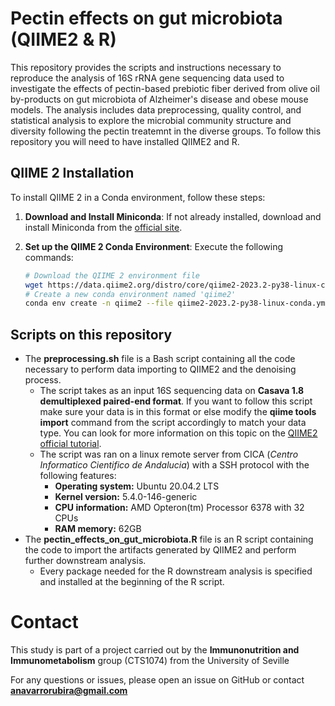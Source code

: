 # Pectin effects on gut microbiota (QIIME2 & R)

This repository provides the scripts and instructions necessary to reproduce the analysis of 16S rRNA gene sequencing  data used to investigate the effects of pectin-based prebiotic fiber derived from olive oil by-products on gut microbiota of Alzheimer's disease and obese mouse models. The analysis includes data preprocessing, quality control, and statistical analysis to explore the microbial community structure and diversity following the pectin treatemnt in the diverse groups.  To follow this repository you will need to have installed QIIME2 and R.

## QIIME 2 Installation

To install QIIME 2 in a Conda environment, follow these steps:

1. **Download and Install Miniconda**:
   If not already installed, download and install Miniconda from the [official site](https://docs.conda.io/en/latest/miniconda.html).

2. **Set up the QIIME 2 Conda Environment**:
   Execute the following commands:

   ```sh
   # Download the QIIME 2 environment file
   wget https://data.qiime2.org/distro/core/qiime2-2023.2-py38-linux-conda.yml
   # Create a new conda environment named 'qiime2'
   conda env create -n qiime2 --file qiime2-2023.2-py38-linux-conda.yml
   
## Scripts on this repository

* The **preprocessing.sh** file is a Bash script containing all the code necessary to perform data importing to QIIME2 and the denoising process.
  * The script takes as an input 16S sequencing data on **Casava 1.8 demultiplexed paired-end format**. If you want to follow this script make sure your data is in this format
    or else modify the **qiime tools import** command from the script accordingly to match your data type. You can look for more information on this topic on the [QIIME2 official tutorial](https://docs.qiime2.org/2024.5/tutorials/importing/).
  * The script was ran on a linux remote server from CICA (_Centro Informatico Cientifico de Andalucia_) with a SSH protocol with the following features:
    * **Operating system:** Ubuntu 20.04.2 LTS
    * **Kernel version:** 5.4.0-146-generic
    * **CPU information:** AMD Opteron(tm) Processor 6378 with 32 CPUs
    * **RAM memory:** 62GB
* The **pectin_effects_on_gut_microbiota.R** file is an R script containing the code to import the artifacts generated by QIIME2 and perform further downstream analysis.
   * Every package needed for the R downstream analysis is specified and installed at the beginning of the R script.

# Contact

This study is part of a project carried out by the **Immunonutrition and Immunometabolism** group (CTS1074) from the University of Seville

For any questions or issues, please open an issue on GitHub or contact **anavarrorubira@gmail.com**
